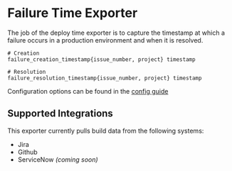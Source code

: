 # Failure Time Exporter

The job of the deploy time exporter is to capture the timestamp at which a failure occurs in a production environment and when it is resolved.

```
# Creation
failure_creation_timestamp{issue_number, project} timestamp

# Resolution
failure_resolution_timestamp{issue_number, project} timestamp
```

Configuration options can be found in the [config guide](/docs/Configuration.md)

## Supported Integrations

This exporter currently pulls build data from the following systems:

* Jira
* Github
* ServiceNow _(coming soon)_
